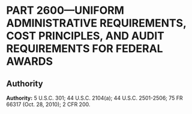 # PART 2600—UNIFORM ADMINISTRATIVE REQUIREMENTS, COST PRINCIPLES, AND AUDIT REQUIREMENTS FOR FEDERAL AWARDS


## Authority

**Authority:** 5 U.S.C. 301; 44 U.S.C. 2104(a); 44 U.S.C. 2501-2506; 75 FR 66317 (Oct. 28, 2010); 2 CFR 200.


